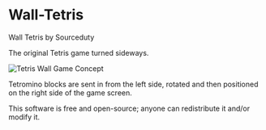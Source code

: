 # Wall-Tetris
Wall Tetris by Sourceduty

The original Tetris game turned sideways.

![Tetris Wall Game Concept](https://github.com/sourceduty/Wall-Tetris/assets/123030236/f4500d88-a339-4039-bb07-9ca9bd85907f)

Tetromino blocks are sent in from the left side, rotated and then positioned on the right side of the game screen.

This software is free and open-source; anyone can redistribute it and/or modify it.
